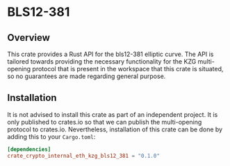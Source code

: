 # BLS12-381

## Overview

This crate provides a Rust API for the bls12-381 elliptic curve. The API is tailored towards providing the necessary
functionality for the KZG multi-opening protocol that is present in the workspace that this crate is situated, so no guarantees are made regarding general purpose.

## Installation

It is not advised to install this crate as part of an independent project. It is only published to crates.io so
that we can publish the multi-opening protocol to crates.io. Nevertheless, installation of this crate can be done by adding this to your `Cargo.toml`:

```toml
[dependencies]
crate_crypto_internal_eth_kzg_bls12_381 = "0.1.0"
```
